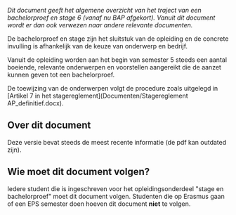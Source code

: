 ﻿*Dit document geeft het algemene overzicht van het traject van een bachelorproef en stage 6 (vanaf nu BAP afgekort). Vanuit dit document wordt er dan ook verwezen naar andere relevante documenten.*

De bachelorproef en stage zijn het sluitstuk van de opleiding en de concrete invulling is afhankelijk van de keuze van onderwerp en bedrijf. 

Vanuit de opleiding worden aan het begin van semester 5 steeds een aantal boeiende, relevante onderwerpen en voorstellen aangereikt die de aanzet kunnen geven tot een bachelorproef.

De toewijzing van de onderwerpen volgt de procedure zoals uitgelegd in [Artikel 7 in het stagereglement](Documenten/Stagereglement AP_definitief.docx).

## Over dit document
Deze versie bevat steeds de meest recente informatie (de pdf kan outdated zijn).

## Wie moet dit document volgen?
Iedere student die is ingeschreven voor het opleidingsonderdeel "stage en bachelorproef" moet dit document volgen.
Studenten die op Erasmus gaan of een EPS semester doen hoeven dit document **niet** te volgen.

